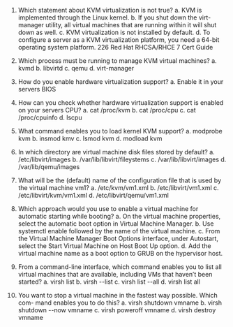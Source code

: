 
1. Which statement about KVM virtualization is not true?
	a. KVM is implemented through the Linux kernel.
	b. If you shut down the virt-manager utility, all virtual machines that
	are running within it will shut down as well.
	c. KVM virtualization is not installed by default.
	d. To configure a server as a KVM virtualization platform, you need a
	64-bit operating system platform.
	226 Red Hat RHCSA/RHCE 7 Cert Guide

2. Which process must be running to manage KVM virtual machines?
	a. kvmd
	b. libvirtd
	c. qemu
	d. virt-manager
	
3. How do you enable hardware virtualization support?
	a. Enable it in your servers BIOS

4. How can you check whether hardware virtualization support is enabled on
	your servers CPU?
	a. cat /proc/kvm
	b. cat /proc/cpu
	c. cat /proc/cpuinfo
	d. lscpu
	
5. What command enables you to load kernel KVM support?
	a. modprobe kvm
	b. insmod kmv
	c. lsmod kvm
	d. modload kvm
	
6. In which directory are virtual machine disk files stored by default?
	a. /etc/libvirt/images
	b. /var/lib/libvirt/fileystems
	c. /var/lib/libvirt/images
	d. /var/lib/qemu/images
	
7. What will be the (default) name of the configuration file that is used by the
	virtual machine vm1?
	a. /etc/kvm/vm1.xml
	b. /etc/libvirt/vm1.xml
	c. /etc/libvirt/kvm/vm1.xml
	d. /etc/libvirt/qemu/vm1.xml
	
8. Which approach would you use to enable a virtual machine for automatic
	starting while booting?
	a. On the virtual machine properties, select the automatic boot option in
	Virtual Machine Manager.
	b. Use systemctl enable followed by the name of the virtual machine.
	c. From the Virtual Machine Manager Boot Options interface, under
	Autostart, select the Start Virtual Machine on Host Boot Up option.
	d. Add the virtual machine name as a boot option to GRUB on the
	hypervisor host.
	
1. From a command-line interface, which command enables you to list all virtual
	machines that are available, including VMs that haven’t been started?
	a. virsh list
	b. virsh --list
	c. virsh list --all
	d. virsh list all
	
1. You want to stop a virtual machine in the fastest way possible. Which com-
	mand enables you to do this?
	a. virsh shutdown vmname
	b. virsh shutdown --now vmname
	c. virsh poweroff vmname
	d. virsh destroy vmname